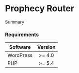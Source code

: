 Prophecy Router
====================

Summary

### Requirements


| Software  | Version  | 
| --------- |:--------:|
| WordPress | >= 4.0   |
| PHP       | >= 5.4   |
